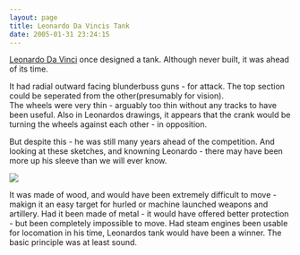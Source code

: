 ```yaml
---
layout: page
title: Leonardo Da Vincis Tank
date: 2005-01-31 23:24:15
---
```

<p><a class="wiki" href="/wiki/leonardo_da_vinci.html" title="Leonardo Da Vinci">Leonardo Da Vinci</a> once designed a tank.  Although never built, it was ahead of its time.
</p>
<p>It had radial outward facing blunderbuss guns - for attack.  The top section could be seperated from the other(presumably for vision).
<br/>The wheels were very thin - arguably too thin without any tracks to have been useful.  Also in Leonardos drawings, it appears that the crank would be turning the wheels against each other - in opposition.
</p>
<p>But despite this - he was still many years ahead of the competition.  And looking at these sketches, and knowning Leonardo - there may have been more up his sleeve than we will ever know.
</p>
<p><img class="img-responsive" src="image51"/>
</p>
<p>It was made of wood, and would have been extremely difficult to move - makign it an easy target for hurled or machine launched weapons and artillery. Had it been made of metal - it would have offered better protection - but been completely impossible to move. Had steam engines been usable for locomation in his time, Leonardos tank would have been a winner. The basic principle was at least sound.
</p>
